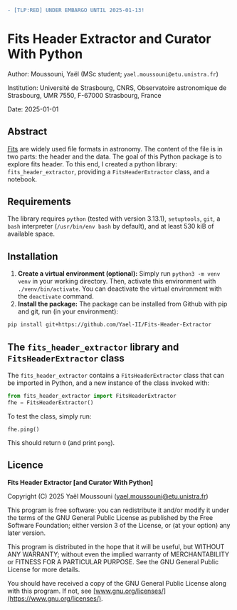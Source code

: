 <!--[TLP:RED] UNDER EMBARGO UNTIL 2025-01-13!-->
```diff
- [TLP:RED] UNDER EMBARGO UNTIL 2025-01-13!
```

# Fits Header Extractor and Curator With Python
Author: Moussouni, Yaël (MSc student; `yael.moussouni@etu.unistra.fr`)

Institution: Université de Strasbourg, CNRS, Observatoire astronomique de Strasbourg, UMR 7550, F-67000 Strasbourg, France

Date: 2025-01-01

## Abstract

[Fits](https://en.wikipedia.org/wiki/FITS/) are widely used file formats in astronomy. The content of the file is in two parts: the header and the data. The goal of this Python package is to explore fits header. To this end, I created a python library: `fits_header_extractor`, providing a `FitsHeaderExtractor` class, and a notebook.

## Requirements

The library requires `python` (tested with version 3.13.1), `setuptools`, `git`, a `bash` interpreter (`/usr/bin/env bash` by default), and at least 530 kiB of available space.

## Installation

1. **Create a virtual environment (optional):** Simply run `python3 -m venv venv` in your working directory. Then, activate this environment with `./venv/bin/activate`. You can deactivate the virtual environment with the `deactivate` command.
2. **Install the package:** The package can be installed from Github with pip and git, run (in your environment):
```bash
pip install git+https://github.com/Yael-II/Fits-Header-Extractor
```

## The `fits_header_extractor` library and `FitsHeaderExtractor` class
The `fits_header_extractor` contains a `FitsHeaderExtractor` class that can be imported in Python, and a new instance of the class invoked with:
```python
from fits_header_extractor import FitsHeaderExtractor
fhe = FitsHeaderExtractor()
```

To test the class, simply run:
```
fhe.ping()
```
This should return `0` (and print `pong`).

## Licence

**Fits Header Extractor [and Curator With Python]**

Copyright (C) 2025 Yaël Moussouni (yael.moussouni@etu.unistra.fr)

This program is free software: you can redistribute it and/or modify it under the terms of the GNU General Public License as published by the Free Software Foundation; either version 3 of the License, or (at your option) any later version.

This program is distributed in the hope that it will be useful, but WITHOUT ANY WARRANTY; without even the implied warranty of MERCHANTABILITY or FITNESS FOR A PARTICULAR PURPOSE. See the GNU General Public License for more details.

You should have received a copy of the GNU General Public License along with this program. If not, see [www.gnu.org/licenses/](https://www.gnu.org/licenses/).
